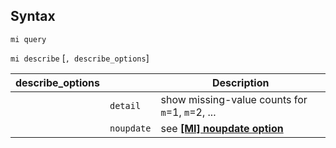 ## Syntax

`mi query`

`mi describe` \[`, describe_options`\]

| describe\_options |            | Description                                                                                                                  |
|-------------------|------------|------------------------------------------------------------------------------------------------------------------------------|
|                   | `detail`   | show missing-value counts for `m`=1, `m`=2, ...                                                                              |
|                   | `noupdate` | see **[<strong>[MI] noupdate option</strong>](http://www.stata.com/help.cgi?mi_noupdate_option)** |
